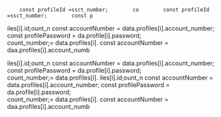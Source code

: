         const profileId =ssct_number;        co        const profileId =ssct_number;        const p

iles[i].id;ount_n
        const accountNumber = data.profiles[i].account_number;
        const profilePassword = da.profile[i].password;   
count_number;= data.profiles[i].
        const accountNumber = daa.profiles[i].account_numb

iles[i].id;ount_n
        const accountNumber = data.profiles[i].account_number;
        const profilePassword = da.profile[i].password;   
count_number;= data.profiles[i].
iles[i].id;ount_n
        const accountNumber = data.profiles[i].account_number;
        const profilePassword = da.profile[i].password;   
count_number;= data.profiles[i].
        const accountNumber = daa.profiles[i].account_numb
